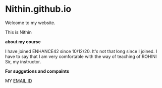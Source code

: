 # Nithin.github.io

Welcome to my website.

This is Nithin

**about my course**

I have joined ENHANCE42 since 10/12/20. It's not that long since I joined. I have to say that I am very comfortable with the way of teaching of ROHINI Sir, my instructor.

**For suggetions and compaints**

MY [EMAIL ID](kancherla2002@gmail.com)
